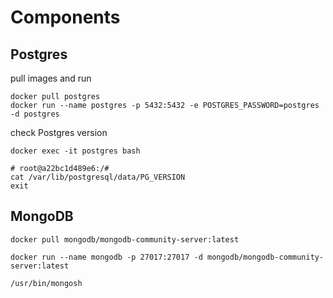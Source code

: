 # Components




## Postgres

pull images and run
```shell
docker pull postgres
docker run --name postgres -p 5432:5432 -e POSTGRES_PASSWORD=postgres -d postgres
```

check Postgres version
```shell
docker exec -it postgres bash

# root@a22bc1d489e6:/# 
cat /var/lib/postgresql/data/PG_VERSION
exit
```

## MongoDB

```shell
docker pull mongodb/mongodb-community-server:latest

docker run --name mongodb -p 27017:27017 -d mongodb/mongodb-community-server:latest

/usr/bin/mongosh
```
